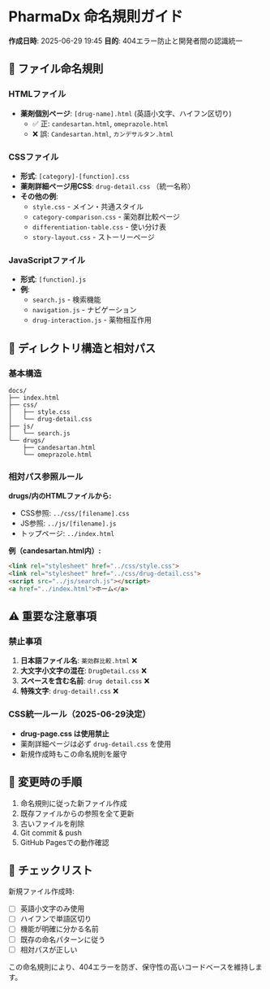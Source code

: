 # PharmaDx 命名規則ガイド
**作成日時**: 2025-06-29 19:45
**目的**: 404エラー防止と開発者間の認識統一

## 📁 ファイル命名規則

### HTMLファイル
- **薬剤個別ページ**: `[drug-name].html` (英語小文字、ハイフン区切り)
  - ✅ 正: `candesartan.html`, `omeprazole.html`
  - ❌ 誤: `Candesartan.html`, `カンデサルタン.html`

### CSSファイル
- **形式**: `[category]-[function].css`
- **薬剤詳細ページ用CSS**: `drug-detail.css` （統一名称）
- **その他の例**:
  - `style.css` - メイン・共通スタイル
  - `category-comparison.css` - 薬効群比較ページ
  - `differentiation-table.css` - 使い分け表
  - `story-layout.css` - ストーリーページ

### JavaScriptファイル
- **形式**: `[function].js`
- **例**:
  - `search.js` - 検索機能
  - `navigation.js` - ナビゲーション
  - `drug-interaction.js` - 薬物相互作用

## 📂 ディレクトリ構造と相対パス

### 基本構造
```
docs/
├── index.html
├── css/
│   ├── style.css
│   └── drug-detail.css
├── js/
│   └── search.js
└── drugs/
    ├── candesartan.html
    └── omeprazole.html
```

### 相対パス参照ルール
**drugs/内のHTMLファイルから:**
- CSS参照: `../css/[filename].css`
- JS参照: `../js/[filename].js`
- トップページ: `../index.html`

**例（candesartan.html内）:**
```html
<link rel="stylesheet" href="../css/style.css">
<link rel="stylesheet" href="../css/drug-detail.css">
<script src="../js/search.js"></script>
<a href="../index.html">ホーム</a>
```

## ⚠️ 重要な注意事項

### 禁止事項
1. **日本語ファイル名**: `薬効群比較.html` ❌
2. **大文字小文字の混在**: `DrugDetail.css` ❌
3. **スペースを含む名前**: `drug detail.css` ❌
4. **特殊文字**: `drug-detail!.css` ❌

### CSS統一ルール（2025-06-29決定）
- **drug-page.css は使用禁止**
- 薬剤詳細ページは必ず `drug-detail.css` を使用
- 新規作成時もこの命名規則を厳守

## 🔄 変更時の手順
1. 命名規則に従った新ファイル作成
2. 既存ファイルからの参照を全て更新
3. 古いファイルを削除
4. Git commit & push
5. GitHub Pagesでの動作確認

## 📝 チェックリスト
新規ファイル作成時:
- [ ] 英語小文字のみ使用
- [ ] ハイフンで単語区切り
- [ ] 機能が明確に分かる名前
- [ ] 既存の命名パターンに従う
- [ ] 相対パスが正しい

この命名規則により、404エラーを防ぎ、保守性の高いコードベースを維持します。